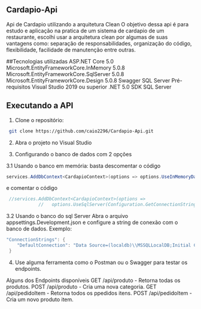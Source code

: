 ## Cardapio-Api
Api de Cardapio utilizando a arquitetura Clean
O objetivo dessa api é para estudo e aplicação na pratica de um sistema de cardapio de um restaurante, escolhi usar a arquitetura clean por algumas de suas vantagens como: separação de responsabilidades, organização do código, flexibilidade, facilidade de manutenção entre outras.

##Tecnologias utilizadas
ASP.NET Core 5.0
Microsoft.EntityFrameworkCore.InMemory 5.0.8
Microsoft.EntityFrameworkCore.SqlServer 5.0.8
Microsoft.EntityFrameworkCore.Design 5.0.8
Swagger
SQL Server
Pré-requisitos
Visual Studio 2019 ou superior .NET 5.0 SDK SQL Server

## Executando a API
1. Clone o repositório:
```bash
 git clone https://github.com/caio2296/Cardapio-Api.git
 ```
2. Abra o projeto no Visual Studio

3. Configurando o banco de dados com 2 opções

3.1 Usando o banco em memória:
basta descomentar o código
```csharp
services.AddDbContext<CardapioContext>(options => options.UseInMemoryDatabase("CardapioDb"));
```
e comentar o código
```csharp
 //services.AddDbContext<CardapioContext>(options =>
            //   options.UseSqlServer(Configuration.GetConnectionString("DefaultConnection")));
```
3.2 Usando o banco do sql Server
Abra o arquivo appsettings.Development.json e configure a string de conexão com o banco de dados. Exemplo:
```swift
"ConnectionStrings": {
    "DefaultConnection": "Data Source=(localdb)\\MSSQLLocalDB;Initial Catalog=CardapioDb;Integrated Security=True;Connect Timeout=30;Encrypt=False;TrustServerCertificate=False;ApplicationIntent=ReadWrite;MultiSubnetFailover=False"
 }
```
4. Use alguma ferramenta como o Postman ou o Swagger para testar os endpoints.

Alguns dos Endpoints disponíveis GET /api/produto - Retorna todas os produtos. POST /api/produto - Cria uma nova categoria. GET /api/pedidoItem - Retorna todos os ppedidos itens. POST /api/pedidoItem - Cria um novo produto item.
